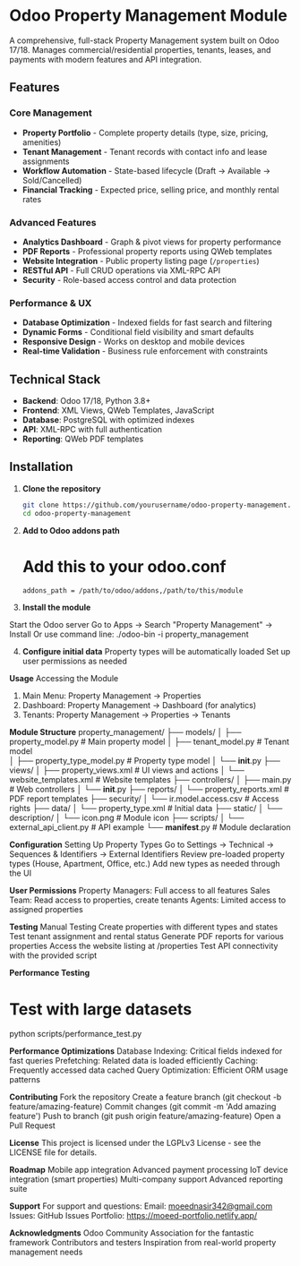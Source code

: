 # Odoo Property Management Module

A comprehensive, full-stack Property Management system built on Odoo 17/18. Manages commercial/residential properties, tenants, leases, and payments with modern features and API integration.

## Features

### Core Management
- **Property Portfolio** - Complete property details (type, size, pricing, amenities)
- **Tenant Management** - Tenant records with contact info and lease assignments
- **Workflow Automation** - State-based lifecycle (Draft → Available → Sold/Cancelled)
- **Financial Tracking** - Expected price, selling price, and monthly rental rates

### Advanced Features
- **Analytics Dashboard** - Graph & pivot views for property performance
- **PDF Reports** - Professional property reports using QWeb templates
- **Website Integration** - Public property listing page (`/properties`)
- **RESTful API** - Full CRUD operations via XML-RPC API
- **Security** - Role-based access control and data protection

### Performance & UX
- **Database Optimization** - Indexed fields for fast search and filtering
- **Dynamic Forms** - Conditional field visibility and smart defaults
- **Responsive Design** - Works on desktop and mobile devices
- **Real-time Validation** - Business rule enforcement with constraints

## Technical Stack

- **Backend**: Odoo 17/18, Python 3.8+
- **Frontend**: XML Views, QWeb Templates, JavaScript
- **Database**: PostgreSQL with optimized indexes
- **API**: XML-RPC with full authentication
- **Reporting**: QWeb PDF templates

## Installation

1. **Clone the repository**
   ```bash
   git clone https://github.com/yourusername/odoo-property-management.git
   cd odoo-property-management
2. **Add to Odoo addons path**
   # Add this to your odoo.conf
      ```bash
     addons_path = /path/to/odoo/addons,/path/to/this/module

3. **Install the module**

Start the Odoo server
Go to Apps → Search "Property Management" → Install
Or use command line: ./odoo-bin -i property_management

4. **Configure initial data**
Property types will be automatically loaded
Set up user permissions as needed

**Usage**
Accessing the Module
1. Main Menu: Property Management → Properties
2. Dashboard: Property Management → Dashboard (for analytics)
3. Tenants: Property Management → Properties → Tenants

**Module Structure**
property_management/
├── models/
│   ├── property_model.py          # Main property model
│   ├── tenant_model.py            # Tenant model  
│   ├── property_type_model.py     # Property type model
│   └── __init__.py
├── views/
│   ├── property_views.xml         # UI views and actions
│   └── website_templates.xml      # Website templates
├── controllers/
│   ├── main.py                    # Web controllers
│   └── __init__.py
├── reports/
│   └── property_reports.xml       # PDF report templates
├── security/
│   └── ir.model.access.csv        # Access rights
├── data/
│   └── property_type.xml          # Initial data
├── static/
│   └── description/
│       └── icon.png               # Module icon
├── scripts/
│   └── external_api_client.py     # API example
└── __manifest__.py                # Module declaration

 **Configuration**
Setting Up Property Types
Go to Settings → Technical → Sequences & Identifiers → External Identifiers
Review pre-loaded property types (House, Apartment, Office, etc.)
Add new types as needed through the UI

**User Permissions**
Property Managers: Full access to all features
Sales Team: Read access to properties, create tenants
Agents: Limited access to assigned properties

 **Testing**
Manual Testing
Create properties with different types and states
Test tenant assignment and rental status
Generate PDF reports for various properties
Access the website listing at /properties
Test API connectivity with the provided script

**Performance Testing**
# Test with large datasets
python scripts/performance_test.py

**Performance Optimizations**
Database Indexing: Critical fields indexed for fast queries
Prefetching: Related data is loaded efficiently
Caching: Frequently accessed data cached
Query Optimization: Efficient ORM usage patterns

 **Contributing**
Fork the repository
Create a feature branch (git checkout -b feature/amazing-feature)
Commit changes (git commit -m 'Add amazing feature')
Push to branch (git push origin feature/amazing-feature)
Open a Pull Request

**License**
This project is licensed under the LGPLv3 License - see the LICENSE file for details.

**Roadmap**
Mobile app integration
Advanced payment processing
IoT device integration (smart properties)
Multi-company support
Advanced reporting suite

 **Support**
For support and questions:
Email: moeednasir342@gmail.com
Issues: GitHub Issues
Portfolio: https://moeed-portfolio.netlify.app/

 **Acknowledgments**
Odoo Community Association for the fantastic framework
Contributors and testers
Inspiration from real-world property management needs
